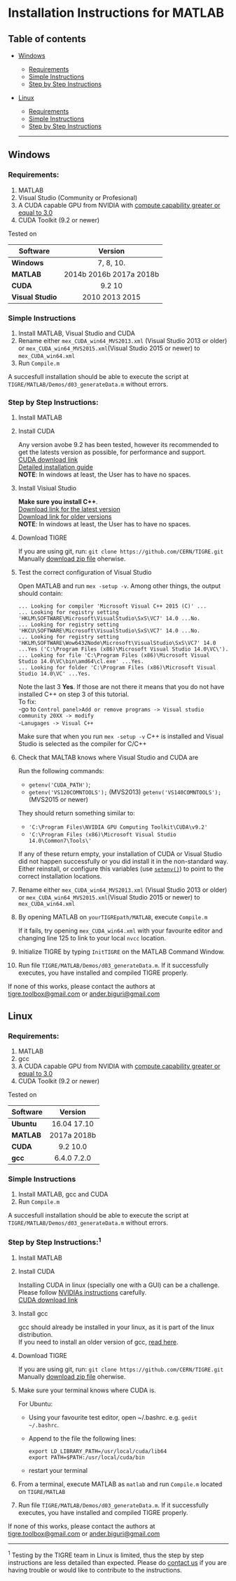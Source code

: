 Installation Instructions for MATLAB
======

## Table of contents

- [Windows](#windows)
   - [Requirements](#requirements)
   - [Simple Instructions](#simple-instructions)
   - [Step by Step Instructions](#step-by-step-instructions)
- [Linux](#linux)
   - [Requirements](#requirements-1)
   - [Simple Instructions](#simple-instructions-1)
   - [Step by Step Instructions](#step-by-step-instructions1)
   
   *****
   
## Windows

### Requirements:

1. MATLAB
2. Visual Studio (Community or Profesional)
3. A CUDA capable GPU from NVIDIA with [compute capability greater or equal to 3.0](https://en.wikipedia.org/wiki/CUDA#GPUs_supported)
4. CUDA Toolkit (9.2 or newer)

Tested on

| Software        | Version           | 
| ------------- |:-------------:|
|**Windows**| 7, 8, 10.|
|**MATLAB**| 2014b 2016b 2017a 2018b|
|**CUDA**| 9.2 10|
|**Visual Studio**| 2010 2013 2015|



### Simple Instructions

1. Install MATLAB, Visual Studio and CUDA
2. Rename either `mex_CUDA_win64_MVS2013.xml` (Visual Studio 2013 or older) or `mex_CUDA_win64_MVS2015.xml`(Visual Studio 2015 or newer) to `mex_CUDA_win64.xml`
3. Run `Compile.m`

A succesfull installation should be able to execute the script at `TIGRE/MATLAB/Demos/d03_generateData.m` without errors.



###  Step by Step Instructions:

1. Install MATLAB

2. Install CUDA

   Any version avobe 9.2 has been tested, however its recommended to get the latests version as possible, for performance and support.\
   [CUDA download link](https://developer.nvidia.com/cuda-downloads)\
   [Detailed installation guide](https://developer.download.nvidia.com/compute/cuda/10.0/Prod/docs/sidebar/CUDA_Installation_Guide_Windows.pdf)\
   **NOTE**: In windows at least, the User has to have no spaces. 
   
3. Install Visiual Studio

   **Make sure you install C++**.\
   [Download link for the latest version](https://visualstudio.microsoft.com/downloads/)\
   [Download link for older versions](https://visualstudio.microsoft.com/vs/older-downloads/)\
   **NOTE**: In windows at least, the User has to have no spaces. 
   
4. Download TIGRE

   If you are using git, run: `git clone https://github.com/CERN/TIGRE.git`\
   Manually [download zip file](https://github.com/CERN/TIGRE/archive/master.zip) oherwise.

5. Test the correct configuration of Visual Studio 

   Open MATLAB and run `mex -setup -v`. Among other things, the output should contain:
   ```
   ... Looking for compiler 'Microsoft Visual C++ 2015 (C)' ...
   ... Looking for registry setting 'HKLM\SOFTWARE\Microsoft\VisualStudio\SxS\VC7' 14.0 ...No.
   ... Looking for registry setting 'HKCU\SOFTWARE\Microsoft\VisualStudio\SxS\VC7' 14.0 ...No.
   ... Looking for registry setting 'HKLM\SOFTWARE\Wow6432Node\Microsoft\VisualStudio\SxS\VC7' 14.0 ...Yes ('C:\Program Files (x86)\Microsoft Visual Studio 14.0\VC\').
   ... Looking for file 'C:\Program Files (x86)\Microsoft Visual Studio 14.0\VC\bin\amd64\cl.exe' ...Yes.
   ... Looking for folder 'C:\Program Files (x86)\Microsoft Visual Studio 14.0\VC' ...Yes.
   ```

   Note the last 3 **Yes**. If those are not there it means that you do not have installed C++ on step 3 of this tutorial.\
   To fix:\
   -go to `Control panel>Add or remove programs -> Visual studio community 20XX -> modify`\
   -`Lanugages -> Visual C++`
   
   Make sure that when you run `mex -setup -v` C++ is installed and Visual Studio is selected as the compiler for C/C++
   
6. Check that MALTAB knows where Visual Studio and CUDA are

   Run the following commands: 
   
   - `getenv('CUDA_PATH')`; 
   - `getenv('VS120COMNTOOLS');` (MVS2013) `getenv('VS140COMNTOOLS');` (MVS2015 or newer)
   
   They should return something similar to:
   
   - `'C:\Program Files\NVIDIA GPU Computing Toolkit\CUDA\v9.2'`
   - `'C:\Program Files (x86)\Microsoft Visual Studio 14.0\Common7\Tools\'`
   
   If any of these return empty, your installation of CUDA or Visual Studio did not happen successfully or you did install it in the non-standard way.
   Either reinstall, or configure this variables (use [`setenv()`](https://uk.mathworks.com/help/matlab/ref/setenv.html)) to point to the correct installation locations. 
	 
7. Rename either `mex_CUDA_win64_MVS2013.xml` (Visual Studio 2013 or older) or `mex_CUDA_win64_MVS2015.xml`(Visual Studio 2015 or newer) to `mex_CUDA_win64.xml`
    
   
8. By opening MATLAB on `yourTIGREpath/MATLAB`, execute `Compile.m`

   If it fails, try opening `mex_CUDA_win64.xml` with your favourite editor and changing line 125 to link to your local `nvcc` location.
   
9. Initialize TIGRE by typing `InitTIGRE` on the MATLAB Command Window.

10. Run file `TIGRE/MATLAB/Demos/d03_generateData.m`. If it successfully executes, you have installed and compiled TIGRE properly.


If none of this works, please contact the authors at [tigre.toolbox@gmail.com](mailto:tigre.toolbox@gmail.com) or [ander.biguri@gmail.com](mailto:ander.biguri@gmail.com)
   
   
## Linux

### Requirements:
1. MATLAB
2. gcc
3. A CUDA capable GPU from NVIDIA with [compute capability greater or equal to 3.0](https://en.wikipedia.org/wiki/CUDA#GPUs_supported)
4. CUDA Toolkit (9.2 or newer)

Tested on


| Software       | Version    | 
| ------------- |:-------------:|
| **Ubuntu**|  16.04 17.10| 
| **MATLAB**|  2017a 2018b| 
| **CUDA**| 9.2 10.0| 
| **gcc**|  6.4.0 7.2.0| 

### Simple Instructions

1. Install MATLAB, gcc and CUDA
2. Run `Compile.m`

A succesfull installation should be able to execute the script at `TIGRE/MATLAB/Demos/d03_generateData.m` without errors.

### Step by Step Instructions:<sup>1</sup>

1. Install MATLAB

2. Install CUDA

   Installing CUDA in linux (specially one with a GUI) can be a challenge. Please follow [NVIDIAs instructions](https://developer.download.nvidia.com/compute/cuda/10.0/Prod/docs/sidebar/CUDA_Installation_Guide_Linux.pdf) carefully.\
   [CUDA download link](https://developer.nvidia.com/cuda-downloads)

3. Install gcc 

   gcc should already be installed in your linux, as it is part of the linux distribution.\
   If you need to install an older version of gcc, [read here](https://askubuntu.com/questions/923337/installing-an-older-gcc-version3-4-3-on-ubuntu-14-04-currently-4-8-installed).
   
4. Download TIGRE

   If you are using git, run: `git clone https://github.com/CERN/TIGRE.git`\
   Manually [download zip file](https://github.com/CERN/TIGRE/archive/master.zip) oherwise.
   
5. Make sure your terminal knows where CUDA is.

   For Ubuntu:
   - Using your favourite test editor, open ~/.bashrc. e.g. `gedit ~/.bashrc`.
   - Append to the file the following lines:
     ```
	 export LD_LIBRARY_PATH=/usr/local/cuda/lib64
     export PATH=$PATH:/usr/local/cuda/bin
	 ```
     
   - restart your terminal
   
6. From a terminal, execute MATLAB as `matlab` and run `Compile.m` located on `TIGRE/MATLAB` 

7. Run file `TIGRE/MATLAB/Demos/d03_generateData.m`. If it successfully executes, you have installed and compiled TIGRE properly.


If none of this works, please contact the authors at [tigre.toolbox@gmail.com](mailto:tigre.toolbox@gmail.com) or [ander.biguri@gmail.com](mailto:ander.biguri@gmail.com)

****

<sup>1</sup> Testing by the TIGRE team in Linux is limited, thus the step by step instructions are less detailed than expected. Please do [contact us](mailto:ander.biguri@gmail.com) if you are having trouble or would like to contribute to the instructions. 
